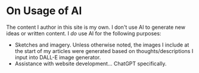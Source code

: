 # On Usage of AI

The content I author in this site is my own.  I don't use AI to generate new ideas or written content.  I *do* use AI for the following purposes:
- Sketches and imagery.  Unless otherwise noted, the images I include at the start of my articles were generated based on thoughts/descriptions I input into DALL-E image generator.
- Assistance with website development... ChatGPT specifically.